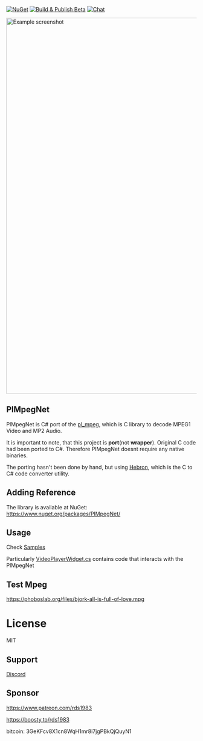[![NuGet](https://img.shields.io/nuget/v/PlMpegNet.svg)](https://www.nuget.org/packages/PlMpegNet/)
[![Build & Publish Beta](https://github.com/rds1983/PlMpegNet/actions/workflows/build-and-publish-beta.yml/badge.svg)](https://github.com/rds1983/PlMpegNet/actions/workflows/build-and-publish-beta.yml)
[![Chat](https://img.shields.io/discord/628186029488340992.svg)](https://discord.gg/ZeHxhCY)

<img width="1402" height="992" alt="Example screenshot" src="https://github.com/user-attachments/assets/9bcc2565-5772-416c-b1c1-16606b1b241a" />

## PlMpegNet
PlMpegNet is C# port of the [pl_mpeg](https://github.com/phoboslab/pl_mpeg), which is C library to decode MPEG1 Video and MP2 Audio.

It is important to note, that this project is **port**(not **wrapper**). Original C code had been ported to C#. Therefore PlMpegNet doesnt require any native binaries.

The porting hasn't been done by hand, but using [Hebron](https://github.com/rds1983/Hebron), which is the C to C# code converter utility.

## Adding Reference

The library is available at NuGet: https://www.nuget.org/packages/PlMpegNet/

## Usage
Check [Samples](Samples)

Particularly [VideoPlayerWidget.cs](Samples/PlMpegNet.Samples.MonoGame.VideoPlayer/UI/VideoPlayerWidget.cs) contains code that interacts with the PlMpegNet

## Test Mpeg
https://phoboslab.org/files/bjork-all-is-full-of-love.mpg

# License
MIT

## Support
[Discord](https://discord.gg/ZeHxhCY)

## Sponsor
https://www.patreon.com/rds1983

https://boosty.to/rds1983

bitcoin: 3GeKFcv8X1cn8WqH1mr8i7jgPBkQjQuyN1
